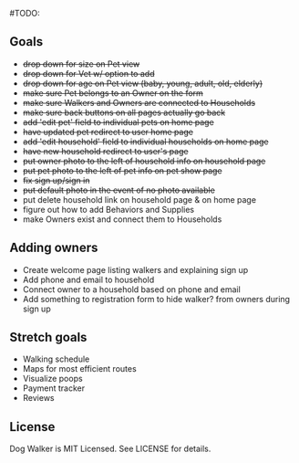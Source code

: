 #TODO:

## Goals
* ~~drop down for size on Pet view~~
* ~~drop down for Vet w/ option to add~~
* ~~drop down for age on Pet view (baby, young, adult, old, elderly)~~
* ~~make sure Pet belongs to an Owner on the form~~
* ~~make sure Walkers and Owners are connected to Households~~
* ~~make sure back buttons on all pages actually go back~~
* ~~add 'edit pet' field to individual pets on home page~~
* ~~have updated pet redirect to user home page~~
* ~~add 'edit household' field to individual households on home page~~
* ~~have new household redirect to user's page~~
* ~~put owner photo to the left of household info on household page~~
* ~~put pet photo to the left of pet info on pet show page~~
* ~~fix sign up/sign in~~
* ~~put default photo in the event of no photo available~~
* put delete household link on household page & on home page
* figure out how to add Behaviors and Supplies
* make Owners exist and connect them to Households

## Adding owners
* Create welcome page listing walkers and explaining sign up
* Add phone and email to household
* Connect owner to a household based on phone and email
* Add something to registration form to hide walker? from owners during sign up

## Stretch goals
* Walking schedule
* Maps for most efficient routes
* Visualize poops 
* Payment tracker
* Reviews

## License

Dog Walker is MIT Licensed. See LICENSE for details.